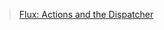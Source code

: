 >[Flux: Actions and the Dispatcher](https://facebook.github.io/react/blog/2014/07/30/flux-actions-and-the-dispatcher.html)